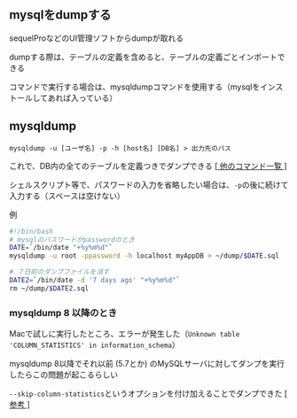 ## mysqlをdumpする

sequelProなどのUI管理ソフトからdumpが取れる

dumpする際は、テーブルの定義を含めると、テーブルの定義ごとインポートできる

コマンドで実行する場合は、mysqldumpコマンドを使用する（mysqlをインストールしてあれば入っている）

## mysqldump

```
mysqldump -u [ユーザ名] -p -h [host名] [DB名] > 出力先のパス
```

これで、DB内の全てのテーブルを定義つきでダンプできる [[ 他のコマンド一覧 ]](https://qiita.com/PlanetMeron/items/3a41e14607a65bc9b60c)

シェルスクリプト等で、パスワードの入力を省略したい場合は、`-p`の後に続けて入力する（スペースは空けない）

例

```sh
#!/bin/bash
# mysqlのパスワードがpasswordのとき
DATE=`/bin/date "+%y%m%d"`
mysqldump -u root -ppassword -h localhost myAppDB > ~/dump/$DATE.sql

# ７日前のダンプファイルを消す
DATE2=`/bin/date -d '7 days ago' "+%y%m%d"`
rm ~/dump/$DATE2.sql
```

### mysqldump 8 以降のとき

Macで試しに実行したところ、エラーが発生した（`Unknown table 'COLUMN_STATISTICS' in information_schema`）

mysqldump 8以降でそれ以前 (5.7とか) のMySQLサーバに対してダンプを実行したらこの問題が起こるらしい

`--skip-column-statistics`というオプションを付け加えることでダンプできた [[ 参考 ]](https://blog.pinkumohikan.com/entry/mysqldump-disable-column-statistics)

